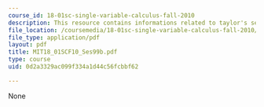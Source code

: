 ```yaml
---
course_id: 18-01sc-single-variable-calculus-fall-2010
description: This resource contains informations related to taylor's series.
file_location: /coursemedia/18-01sc-single-variable-calculus-fall-2010/0d2a3329ac099f334a1d44c56fcbbf62_MIT18_01SCF10_Ses99b.pdf
file_type: application/pdf
layout: pdf
title: MIT18_01SCF10_Ses99b.pdf
type: course
uid: 0d2a3329ac099f334a1d44c56fcbbf62

---
```

None